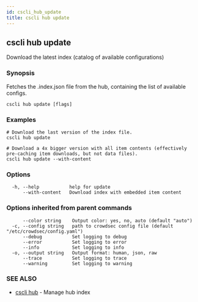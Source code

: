 ```yaml
---
id: cscli_hub_update
title: cscli hub update
---
```

## cscli hub update

Download the latest index (catalog of available configurations)

### Synopsis


Fetches the .index.json file from the hub, containing the list of available configs.


```
cscli hub update [flags]
```

### Examples

```
# Download the last version of the index file.
cscli hub update

# Download a 4x bigger version with all item contents (effectively pre-caching item downloads, but not data files).
cscli hub update --with-content
```

### Options

```
  -h, --help           help for update
      --with-content   Download index with embedded item content
```

### Options inherited from parent commands

```
      --color string    Output color: yes, no, auto (default "auto")
  -c, --config string   path to crowdsec config file (default "/etc/crowdsec/config.yaml")
      --debug           Set logging to debug
      --error           Set logging to error
      --info            Set logging to info
  -o, --output string   Output format: human, json, raw
      --trace           Set logging to trace
      --warning         Set logging to warning
```

### SEE ALSO

* [cscli hub](/cscli/cscli_hub.md)	 - Manage hub index


